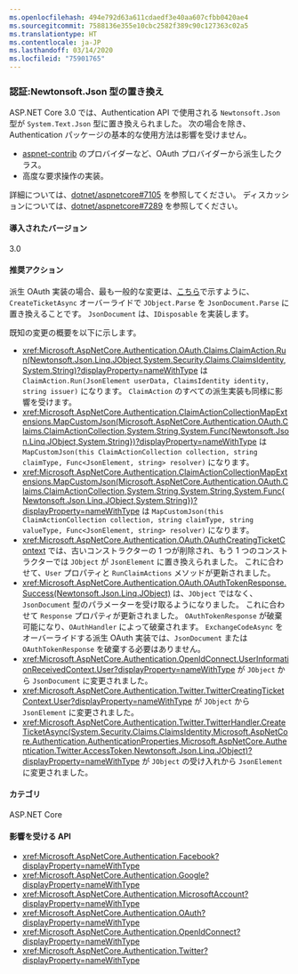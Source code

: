 ```yaml
---
ms.openlocfilehash: 494e792d63a611cdaedf3e40aa607cfbb0420ae4
ms.sourcegitcommit: 7588136e355e10cbc2582f389c90c127363c02a5
ms.translationtype: HT
ms.contentlocale: ja-JP
ms.lasthandoff: 03/14/2020
ms.locfileid: "75901765"
---
```

### <a name="authentication-newtonsoftjson-types-replaced"></a>認証:Newtonsoft.Json 型の置き換え

ASP.NET Core 3.0 では、Authentication API で使用される `Newtonsoft.Json` 型が `System.Text.Json` 型に置き換えられました。 次の場合を除き、Authentication パッケージの基本的な使用方法は影響を受けません。

* [aspnet-contrib](https://github.com/aspnet-contrib/AspNet.Security.OAuth.Providers) のプロバイダーなど、OAuth プロバイダーから派生したクラス。
* 高度な要求操作の実装。

詳細については、[dotnet/aspnetcore#7105](https://github.com/dotnet/aspnetcore/pull/7105) を参照してください。 ディスカッションについては、[dotnet/aspnetcore#7289](https://github.com/dotnet/aspnetcore/issues/7289) を参照してください。

#### <a name="version-introduced"></a>導入されたバージョン

3.0

#### <a name="recommended-action"></a>推奨アクション

派生 OAuth 実装の場合、最も一般的な変更は、[こちら](https://github.com/dotnet/aspnetcore/pull/7105/files?utf8=%E2%9C%93&diff=unified&w=1#diff-e1c9f9740a6fe8021020a6f249c589b0L40)で示すように、`CreateTicketAsync` オーバーライドで `JObject.Parse` を `JsonDocument.Parse` に置き換えることです。 `JsonDocument` は、`IDisposable` を実装します。

既知の変更の概要を以下に示します。

- <xref:Microsoft.AspNetCore.Authentication.OAuth.Claims.ClaimAction.Run(Newtonsoft.Json.Linq.JObject,System.Security.Claims.ClaimsIdentity,System.String)?displayProperty=nameWithType> は `ClaimAction.Run(JsonElement userData, ClaimsIdentity identity, string issuer)` になります。 `ClaimAction` のすべての派生実装も同様に影響を受けます。
- <xref:Microsoft.AspNetCore.Authentication.ClaimActionCollectionMapExtensions.MapCustomJson(Microsoft.AspNetCore.Authentication.OAuth.Claims.ClaimActionCollection,System.String,System.Func{Newtonsoft.Json.Linq.JObject,System.String})?displayProperty=nameWithType> は `MapCustomJson(this ClaimActionCollection collection, string claimType, Func<JsonElement, string> resolver)` になります。
- <xref:Microsoft.AspNetCore.Authentication.ClaimActionCollectionMapExtensions.MapCustomJson(Microsoft.AspNetCore.Authentication.OAuth.Claims.ClaimActionCollection,System.String,System.String,System.Func{Newtonsoft.Json.Linq.JObject,System.String})?displayProperty=nameWithType> は `MapCustomJson(this ClaimActionCollection collection, string claimType, string valueType, Func<JsonElement, string> resolver)` になります。
- <xref:Microsoft.AspNetCore.Authentication.OAuth.OAuthCreatingTicketContext> では、古いコンストラクターの 1 つが削除され、もう 1 つのコンストラクターでは `JObject` が `JsonElement` に置き換えられました。 これに合わせて、`User` プロパティと `RunClaimActions` メソッドが更新されました。
- <xref:Microsoft.AspNetCore.Authentication.OAuth.OAuthTokenResponse.Success(Newtonsoft.Json.Linq.JObject)> は、`JObject` ではなく、`JsonDocument` 型のパラメーターを受け取るようになりました。 これに合わせて `Response` プロパティが更新されました。 `OAuthTokenResponse` が破棄可能になり、`OAuthHandler` によって破棄されます。 `ExchangeCodeAsync` をオーバーライドする派生 OAuth 実装では、`JsonDocument` または `OAuthTokenResponse` を破棄する必要はありません。
- <xref:Microsoft.AspNetCore.Authentication.OpenIdConnect.UserInformationReceivedContext.User?displayProperty=nameWithType> が `JObject` から `JsonDocument` に変更されました。
- <xref:Microsoft.AspNetCore.Authentication.Twitter.TwitterCreatingTicketContext.User?displayProperty=nameWithType> が `JObject` から `JsonElement` に変更されました。
- <xref:Microsoft.AspNetCore.Authentication.Twitter.TwitterHandler.CreateTicketAsync(System.Security.Claims.ClaimsIdentity,Microsoft.AspNetCore.Authentication.AuthenticationProperties,Microsoft.AspNetCore.Authentication.Twitter.AccessToken,Newtonsoft.Json.Linq.JObject)?displayProperty=nameWithType> が `JObject` の受け入れから `JsonElement` に変更されました。

#### <a name="category"></a>カテゴリ

ASP.NET Core

#### <a name="affected-apis"></a>影響を受ける API

- <xref:Microsoft.AspNetCore.Authentication.Facebook?displayProperty=nameWithType>
- <xref:Microsoft.AspNetCore.Authentication.Google?displayProperty=nameWithType>
- <xref:Microsoft.AspNetCore.Authentication.MicrosoftAccount?displayProperty=nameWithType>
- <xref:Microsoft.AspNetCore.Authentication.OAuth?displayProperty=nameWithType>
- <xref:Microsoft.AspNetCore.Authentication.OpenIdConnect?displayProperty=nameWithType>
- <xref:Microsoft.AspNetCore.Authentication.Twitter?displayProperty=nameWithType>

<!--

#### Affected APIs

- `N:Microsoft.AspNetCore.Authentication.Facebook`
- `N:Microsoft.AspNetCore.Authentication.Google`
- `N:Microsoft.AspNetCore.Authentication.MicrosoftAccount`
- `N:Microsoft.AspNetCore.Authentication.OAuth`
- `N:Microsoft.AspNetCore.Authentication.OpenIdConnect`
- `N:Microsoft.AspNetCore.Authentication.Twitter`

-->
